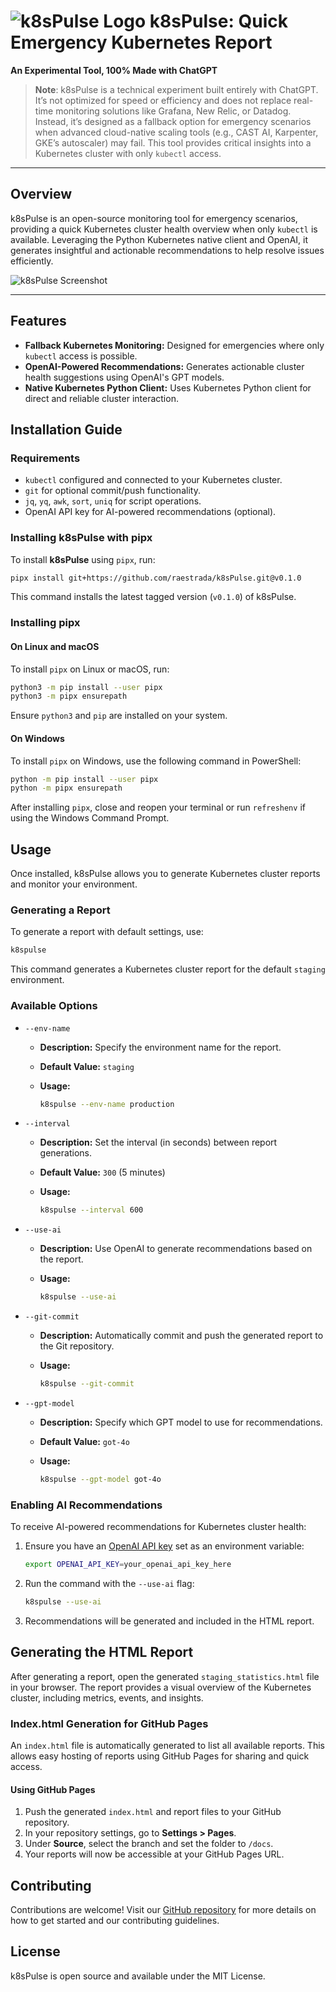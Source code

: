 # ![k8sPulse Logo](https://res.cloudinary.com/dyknhuvxt/image/upload/v1730740391/k8spulse_axrf38.png) k8sPulse: Quick Emergency Kubernetes Report

**An Experimental Tool, 100% Made with ChatGPT**

> **Note**: k8sPulse is a technical experiment built entirely with ChatGPT. It’s not optimized for speed or efficiency and does not replace real-time monitoring solutions like Grafana, New Relic, or Datadog. Instead, it’s designed as a fallback option for emergency scenarios when advanced cloud-native scaling tools (e.g., CAST AI, Karpenter, GKE’s autoscaler) may fail. This tool provides critical insights into a Kubernetes cluster with only `kubectl` access.

---

## Overview

k8sPulse is an open-source monitoring tool for emergency scenarios, providing a quick Kubernetes cluster health overview when only `kubectl` is available. Leveraging the Python Kubernetes native client and OpenAI, it generates insightful and actionable recommendations to help resolve issues efficiently.

![k8sPulse Screenshot](https://res.cloudinary.com/dyknhuvxt/image/upload/v1730680710/Captura_de_pantalla_2024-11-03_a_la_s_21.38.19_l0fgnc.png)

---

## Features

- **Fallback Kubernetes Monitoring:** Designed for emergencies where only `kubectl` access is possible.
- **OpenAI-Powered Recommendations:** Generates actionable cluster health suggestions using OpenAI's GPT models.
- **Native Kubernetes Python Client:** Uses Kubernetes Python client for direct and reliable cluster interaction.

## Installation Guide

### Requirements

- `kubectl` configured and connected to your Kubernetes cluster.
- `git` for optional commit/push functionality.
- `jq`, `yq`, `awk`, `sort`, `uniq` for script operations.
- OpenAI API key for AI-powered recommendations (optional).

### Installing k8sPulse with pipx

To install **k8sPulse** using `pipx`, run:

```sh
pipx install git+https://github.com/raestrada/k8sPulse.git@v0.1.0
```

This command installs the latest tagged version (`v0.1.0`) of k8sPulse.

### Installing pipx

#### On Linux and macOS

To install `pipx` on Linux or macOS, run:

```sh
python3 -m pip install --user pipx
python3 -m pipx ensurepath
```

Ensure `python3` and `pip` are installed on your system.

#### On Windows

To install `pipx` on Windows, use the following command in PowerShell:

```sh
python -m pip install --user pipx
python -m pipx ensurepath
```

After installing `pipx`, close and reopen your terminal or run `refreshenv` if using the Windows Command Prompt.

## Usage

Once installed, k8sPulse allows you to generate Kubernetes cluster reports and monitor your environment.

### Generating a Report

To generate a report with default settings, use:

```sh
k8spulse
```

This command generates a Kubernetes cluster report for the default `staging` environment.

### Available Options

- `--env-name`
  - **Description:** Specify the environment name for the report.
  - **Default Value:** `staging`
  - **Usage:**
    
    ```sh
    k8spulse --env-name production
    ```

- `--interval`
  - **Description:** Set the interval (in seconds) between report generations.
  - **Default Value:** `300` (5 minutes)
  - **Usage:**
    
    ```sh
    k8spulse --interval 600
    ```

- `--use-ai`
  - **Description:** Use OpenAI to generate recommendations based on the report.
  - **Usage:**
    
    ```sh
    k8spulse --use-ai
    ```

- `--git-commit`
  - **Description:** Automatically commit and push the generated report to the Git repository.
  - **Usage:**
    
    ```sh
    k8spulse --git-commit
    ```

- `--gpt-model`
  - **Description:** Specify which GPT model to use for recommendations.
  - **Default Value:** `got-4o`
  - **Usage:**
    
    ```sh
    k8spulse --gpt-model got-4o
    ```

### Enabling AI Recommendations

To receive AI-powered recommendations for Kubernetes cluster health:

1. Ensure you have an [OpenAI API key](https://platform.openai.com/account/api-keys) set as an environment variable:
   
   ```sh
   export OPENAI_API_KEY=your_openai_api_key_here
   ```

2. Run the command with the `--use-ai` flag:
   
   ```sh
   k8spulse --use-ai
   ```

3. Recommendations will be generated and included in the HTML report.

## Generating the HTML Report

After generating a report, open the generated `staging_statistics.html` file in your browser. The report provides a visual overview of the Kubernetes cluster, including metrics, events, and insights.

### Index.html Generation for GitHub Pages

An `index.html` file is automatically generated to list all available reports. This allows easy hosting of reports using GitHub Pages for sharing and quick access.

#### Using GitHub Pages

1. Push the generated `index.html` and report files to your GitHub repository.
2. In your repository settings, go to **Settings > Pages**.
3. Under **Source**, select the branch and set the folder to `/docs`.
4. Your reports will now be accessible at your GitHub Pages URL.

## Contributing

Contributions are welcome! Visit our [GitHub repository](https://github.com/raestrada/k8sPulse) for more details on how to get started and our contributing guidelines.

## License

k8sPulse is open source and available under the MIT License.
